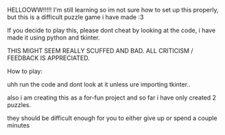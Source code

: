 HELLOOWW!!!!! I'm still learning so im not sure how to set up this properly, but this is a difficult puzzle game i have made :3

If you decide to play this, please dont cheat by looking at the code, i have made it using python and tkinter.


THIS MIGHT SEEM REALLY SCUFFED AND BAD. ALL CRITICISM / FEEDBACK IS APPRECIATED.


How to play:

uhh run the code and dont look at it unless ure importing tkinter..

also i am creating this as a for-fun project and so far i have only created 2 puzzles.

they should be difficult enough for you to either give up or spend a couple minutes

